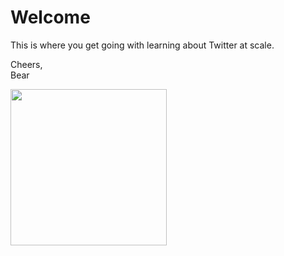 # Welcome

This is where you get going with learning about Twitter at scale.

Cheers,  
Bear

<img src="https://pbs.twimg.com/profile_images/791935029/Screen_shot_2010-04-01_at_8.39.12_PM.png" height="250px" width="250px">
